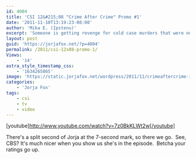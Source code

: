 ```yaml
---
id: 4004
title: 'CSI 12&#215;08 "Crime After Crime" Promo #1'
date: '2011-11-10T13:19:23-08:00'
author: 'Mika E. (Ipstenu)'
excerpt: 'Someone is getting revenge for cold case murders that were never solved.  Tune in November 16th.'
layout: post
guid: 'https://jorjafox.net/?p=4004'
permalink: /2011/csi-12x08-promo-1/
Views:
    - '14'
astra_style_timestamp_css:
    - '1634265865'
image: 'https://static.jorjafox.net/wordpress/2011/11/crimeaftercrime-1.jpg'
categories:
    - 'Jorja Fox'
tags:
    - csi
    - tv
    - video
---
```


[youtube]http://www.youtube.com/watch?v=7z0BkKLWt2w[/youtube]

There's a split second of Jorja at the 7-second mark, so there we go.  See, CBS? It's much nicer when you show us she's in the episode.  Betcha your ratings go up.
